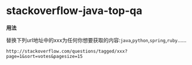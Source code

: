 stackoverflow-java-top-qa
=======================

**用法**

替换下列url地址中的xxx为任何你想要获取的内容:`java`,`python`,`spring`,`ruby`......
```
http://stackoverflow.com/questions/tagged/xxx?page=1&sort=votes&pagesize=15
```
